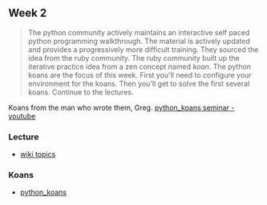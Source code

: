 ## Week 2
> The python community actively maintains an interactive self paced python programming walkthrough. The material is actively updated and provides a progressively more difficult training. They sourced the idea from the ruby community. The ruby community built up the iterative practice idea from a zen concept named *koan*. The python koans are the focus of this week. First you'll need to configure your environment for the koans. Then you'll get to solve the first several koans. Continue to the lectures.

Koans from the man who wrote them, Greg. [python_koans seminar - youtube](https://www.youtube.com/watch?v=M64aoqgVsMM)

### Lecture
* [wiki topics](https://github.com/mschober/ecapy101/wiki/week02)

### Koans
* [python_koans](python_koans)
